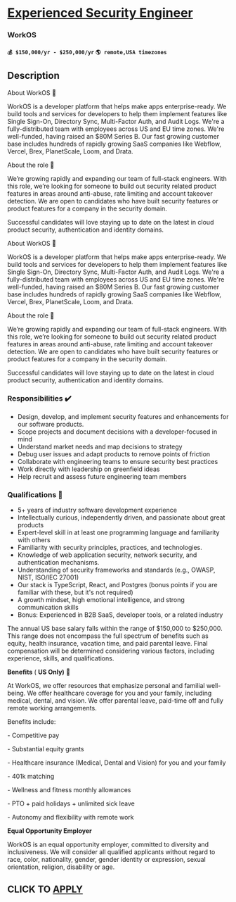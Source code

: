 # [Experienced Security Engineer](https://www.remotewlb.com/apply/experienced-security-engineer)  
### WorkOS  
#### `💰 $150,000/yr - $250,000/yr` `🌎 remote,USA timezones`  

## Description

About WorkOS 🚀

WorkOS is a developer platform that helps make apps enterprise-ready. We build tools and services for developers to help them implement features like Single Sign-On, Directory Sync, Multi-Factor Auth, and Audit Logs. We're a fully-distributed team with employees across US and EU time zones. We're well-funded, having raised an $80M Series B. Our fast growing customer base includes hundreds of rapidly growing SaaS companies like Webflow, Vercel, Brex, PlanetScale, Loom, and Drata.

  

About the role 💭

We’re growing rapidly and expanding our team of full-stack engineers. With this role, we’re looking for someone to build out security related product features in areas around anti-abuse, rate limiting and account takeover detection. We are open to candidates who have built security features or product features for a company in the security domain.

  

Successful candidates will love staying up to date on the latest in cloud product security, authentication and identity domains.

  

About WorkOS 🚀

WorkOS is a developer platform that helps make apps enterprise-ready. We build tools and services for developers to help them implement features like Single Sign-On, Directory Sync, Multi-Factor Auth, and Audit Logs. We're a fully-distributed team with employees across US and EU time zones. We're well-funded, having raised an $80M Series B. Our fast growing customer base includes hundreds of rapidly growing SaaS companies like Webflow, Vercel, Brex, PlanetScale, Loom, and Drata.

  

About the role 💭

We’re growing rapidly and expanding our team of full-stack engineers. With this role, we’re looking for someone to build out security related product features in areas around anti-abuse, rate limiting and account takeover detection. We are open to candidates who have built security features or product features for a company in the security domain.

  

Successful candidates will love staying up to date on the latest in cloud product security, authentication and identity domains.

  

### Responsibilities ✔️

* Design, develop, and implement security features and enhancements for our software products.
* Scope projects and document decisions with a developer-focused in mind
* Understand market needs and map decisions to strategy
* Debug user issues and adapt products to remove points of friction
* Collaborate with engineering teams to ensure security best practices
* Work directly with leadership on greenfield ideas
* Help recruit and assess future engineering team members

  

### Qualifications 🌟

* 5+ years of industry software development experience
* Intellectually curious, independently driven, and passionate about great products
* Expert-level skill in at least one programming language and familiarity with others
* Familiarity with security principles, practices, and technologies.
* Knowledge of web application security, network security, and authentication mechanisms.
* Understanding of security frameworks and standards (e.g., OWASP, NIST, ISO/IEC 27001)
* Our stack is TypeScript, React, and Postgres (bonus points if you are familiar with these, but it's not required)
* A growth mindset, high emotional intelligence, and strong communication skills
* Bonus: Experienced in B2B SaaS, developer tools, or a related industry

  

The annual US base salary falls within the range of $150,000 to $250,000. This range does not encompass the full spectrum of benefits such as equity, health insurance, vacation time, and paid parental leave. Final compensation will be determined considering various factors, including experience, skills, and qualifications.

  

 **Benefits** ( **US Only)** 💖

At WorkOS, we offer resources that emphasize personal and familial well-being. We offer healthcare coverage for you and your family, including medical, dental, and vision. We offer parental leave, paid-time off and fully remote working arrangements.

  

Benefits include:

\- Competitive pay

\- Substantial equity grants

\- Healthcare insurance (Medical, Dental and Vision) for you and your family

\- 401k matching

\- Wellness and fitness monthly allowances

\- PTO + paid holidays + unlimited sick leave

\- Autonomy and flexibility with remote work

  

 **Equal Opportunity Employer**

WorkOS is an equal opportunity employer, committed to diversity and inclusiveness. We will consider all qualified applicants without regard to race, color, nationality, gender, gender identity or expression, sexual orientation, religion, disability or age.

  
## CLICK TO [APPLY](https://www.remotewlb.com/apply/experienced-security-engineer)

